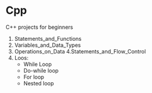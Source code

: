 # Cpp
C++ projects for beginners
1. Statements_and_Functions
2. Variables_and_Data_Types
3. Operations_on_Data 
4.Statements_and_Flow_Control
5. Loos:
    - While Loop
    - Do-while loop
    - For loop
    - Nested loop


